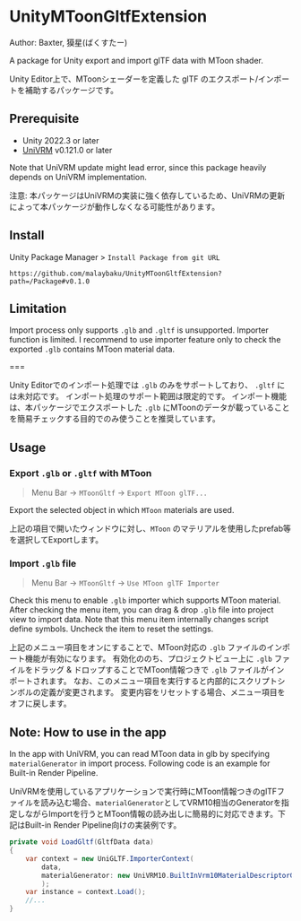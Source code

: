 # UnityMToonGltfExtension

Author: Baxter, 獏星(ばくすたー)

A package for Unity export and import glTF data with MToon shader.

Unity Editor上で、MToonシェーダーを定義した glTF のエクスポート/インポートを補助するパッケージです。

## Prerequisite

- Unity 2022.3 or later
- [UniVRM](https://github.com/vrm-c/UniVRM) v0.121.0 or later

Note that UniVRM update might lead error, since this package heavily depends on UniVRM implementation.

注意: 本パッケージはUniVRMの実装に強く依存しているため、UniVRMの更新によって本パッケージが動作しなくなる可能性があります。

## Install

Unity Package Manager > `Install Package from git URL`

```
https://github.com/malaybaku/UnityMToonGltfExtension?path=/Package#v0.1.0
```

## Limitation

Import process only supports `.glb` and `.gltf` is unsupported.
Importer function is limited.
I recommend to use importer feature only to check the exported `.glb` contains MToon material data.

===

Unity Editorでのインポート処理では `.glb` のみをサポートしており、 `.gltf` には未対応です。
インポート処理のサポート範囲は限定的です。
インポート機能は、本パッケージでエクスポートした `.glb` にMToonのデータが載っていることを簡易チェックする目的でのみ使うことを推奨しています。

## Usage

### Export `.glb` or `.gltf` with MToon

> Menu Bar -> `MToonGltf` -> `Export MToon glTF...` 

Export the selected object in which `MToon` materials are used.

上記の項目で開いたウィンドウに対し、`MToon` のマテリアルを使用したprefab等を選択してExportします。

### Import `.glb` file

> Menu Bar -> `MToonGltf` -> `Use MToon glTF Importer`

Check this menu to enable `.glb` importer which supports MToon material. 
After checking the menu item, you can drag & drop `.glb` file into project view to import data.
Note that this menu item internally changes script define symbols. Uncheck the item to reset the settings.

上記のメニュー項目をオンにすることで、MToon対応の `.glb` ファイルのインポート機能が有効になります。
有効化ののち、プロジェクトビュー上に `.glb` ファイルをドラッグ & ドロップすることでMToon情報つきで `.glb` ファイルがインポートされます。
なお、このメニュー項目を実行すると内部的にスクリプトシンボルの定義が変更されます。
変更内容をリセットする場合、メニュー項目をオフに戻します。


## Note: How to use in the app

In the app with UniVRM, you can read MToon data in glb by specifying `materialGenerator` in import process. Following code is an example for Built-in Render Pipeline.

UniVRMを使用しているアプリケーションで実行時にMToon情報つきのglTFファイルを読み込む場合、`materialGenerator`としてVRM10相当のGeneratorを指定しながらImportを行うとMToon情報の読み出しに簡易的に対応できます。下記はBuilt-in Render Pipeline向けの実装例です。

```csharp
private void LoadGltf(GltfData data)
{
    var context = new UniGLTF.ImporterContext(
        data,
        materialGenerator: new UniVRM10.BuiltInVrm10MaterialDescriptorGenerator()
        );
    var instance = context.Load();
    //...
}
```
